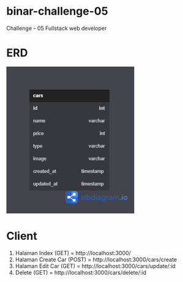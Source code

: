 # binar-challenge-05

Challenge - 05 Fullstack web developer

# ERD

![image.png](ERD_Cars.png)

# Client

1. Halaman Index (GET) = http://localhost:3000/
2. Halaman Create Car (POST) = http://localhost:3000/cars/create
3. Halaman Edit Car (GET) = http://localhost:3000/cars/update/:id
4. Delete (GET) = http://localhost:3000/cars/delete/:id
